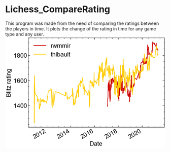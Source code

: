 # Lichess_CompareRating

This program was made from the need of comparing the ratings between the players in time. It plots the change of the rating in time for any game type and any user.
![alt text](https://github.com/RMirek/Lichess_CompareRating/blob/main/blitz.png)
